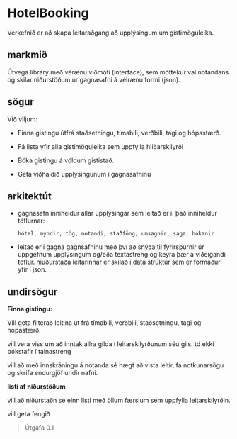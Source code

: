 # HotelBooking

Verkefnið er að skapa leitaraðgang að upplýsingum um gistimöguleika.

## markmið

Útvega library með vérænu viðmóti (interface), sem móttekur val notandans og skilar niðurstöðum úr gagnasafni á vélrænu formi (json).

## sögur

Við viljum:

* Finna gistingu útfrá staðsetningu, tímabili, verðbili, tagi og hópastærð.

* Fá lista yfir alla gistimöguleika sem uppfylla hliðarskilyrði

* Bóka gistingu á völdum gististað.

* Geta viðhaldið upplýsingunum í gagnasafninu

## arkitektút

* gagnasafn inniheldur allar upplýsingar sem leitað er í. það inniheldur töflurnar:

    `hótel, myndir, tög, notandi, staðföng, umsagnir, saga, bókanir`

* leitað er í gagna gagnsafninu með því að snýða til fyrirspurnir úr uppgefnum upplýsingum og/eða textastreng og keyra þær á viðeigandi töflur. niuðurstaða leitarinnar er skilað í data strúktúr sem er formaður yfir í json.

## undirsögur

**Finna gistingu:**

Vill geta filterað leitina út frá tímabili, verðbili, staðsetningu, tagi og hópastærð.

vill vera viss um að inntak allra gilda í leitarskilyrðunum séu gils. td ekki bókstafir í talnastreng

vill að með innskráningu á notanda sé hægt að vista leitir, fá notkunarsögu og skrifa endurgjöf undir nafni.

**listi af niðurstöðum**

vill að niðurstaðn sé einn listi með öllum færslum sem uppfylla leitarskilyrðin.

vill geta fengið 




> Útgáfa 0.1
